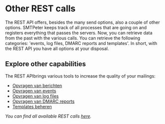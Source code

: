 # Other REST calls

The REST API offers, besides the many send options, also a couple of other options.
SMTPeter keeps track of all processes that are going on and registers everything
that passes the servers. Now, you can retrieve data from the past with the various
calls. You can retrieve the following categories: 'events, log files, DMARC reports
and templates'. In short, with the REST API you have all options at your disposal.

## Explore other capabilities  

The REST APIbrings various tools to increase the quality of your mailings:

* [Opvragen van berichten](rest-messages)
* [Opvragen van events](rest-events)
* [Opvragen van log files](rest-logfiles)
* [Opvragen van DMARC reports](rest-dmarc)
* [Templates beheren](rest-templates)

*You can find all available REST calls [here](all-rest-calls).*